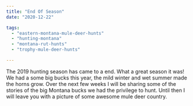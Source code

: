 ```yaml
---
title: "End Of Season"
date: "2020-12-22"

tags: 
  - "eastern-montana-mule-deer-hunts"
  - "hunting-montana"
  - "montana-rut-hunts"
  - "trophy-mule-deer-hunts"

---
```


The 2019 hunting season has came to a end. What a great season it was! We had a some big bucks this year, the mild winter and wet summer made the horns grow. Over the next few weeks I will be sharing some of the stories of the big Montana bucks we had the privilege to hunt. Until then I will leave you with a picture of some awesome mule deer country.
